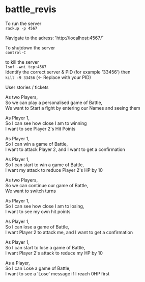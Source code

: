 # battle_revis  

To run the server  
`rackup -p 4567`  

Navigate to the adress: 'http://localhost:4567/˚

To shutdown the server  
`control-C`  

to kill the server  
`lsof -wni tcp:4567`  
Identify the correct server & PID (for example '33456') then  
`kill -9 33456` (<- Replace with your PID)  


User stories / tickets  

As two Players,  
So we can play a personalised game of Battle,  
We want to Start a fight by entering our Names and seeing them  

As Player 1,  
So I can see how close I am to winning  
I want to see Player 2's Hit Points  

As Player 1,  
So I can win a game of Battle,  
I want to attack Player 2, and I want to get a confirmation  

As Player 1,  
So I can start to win a game of Battle,  
I want my attack to reduce Player 2's HP by 10  

As two Players,  
So we can continue our game of Battle,  
We want to switch turns  

As Player 1,  
So I can see how close I am to losing,  
I want to see my own hit points  

As Player 1,  
So I can lose a game of Battle,  
I want Player 2 to attack me, and I want to get a confirmation  

As Player 1,  
So I can start to lose a game of Battle,  
I want Player 2's attack to reduce my HP by 10  

As a Player,  
So I can Lose a game of Battle,  
I want to see a 'Lose' message if I reach 0HP first  
